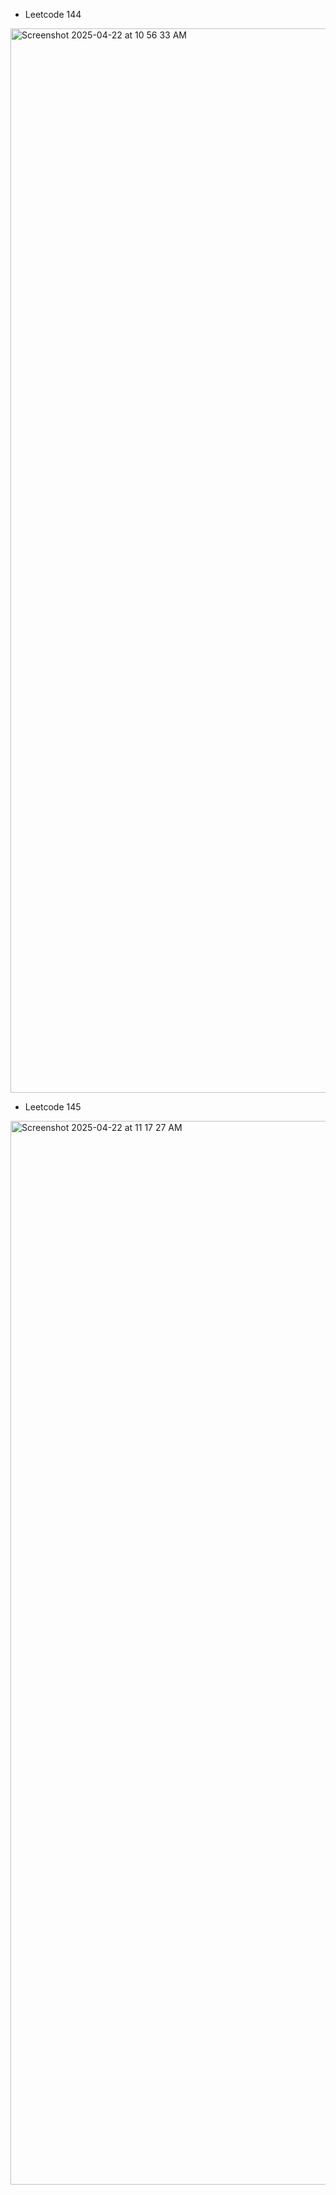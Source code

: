 - Leetcode 144
<img width="1703" alt="Screenshot 2025-04-22 at 10 56 33 AM" src="https://github.com/user-attachments/assets/f1d3a0d0-199d-4749-9b3a-83e9d6ca9779" />

- Leetcode 145
<img width="1702" alt="Screenshot 2025-04-22 at 11 17 27 AM" src="https://github.com/user-attachments/assets/a595f515-c951-439e-8e59-da12dd00d52e" />
